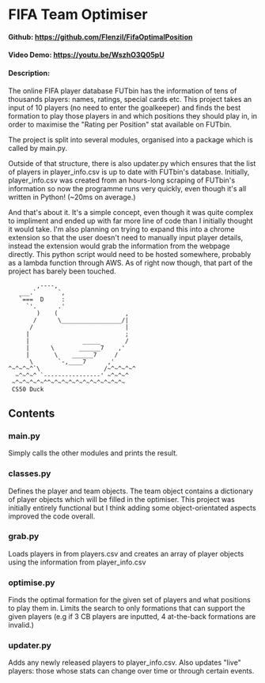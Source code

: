 # FIFA Team Optimiser
#### Github: https://github.com/Flenzil/FifaOptimalPosition
#### Video Demo: https://youtu.be/WszhO3Q05pU
#### Description:
The online FIFA player database FUTbin has the information of tens of thousands players: names, ratings, special cards etc.
This project takes an input of 10 players (no need to enter the goalkeeper) and finds the best formation to play those players in and which
positions they should play in, in order to maximise the "Rating per Position" stat available on FUTbin.

The project is split into several modules, organised into a package which is called by main.py.

Outside of that structure, there is also updater.py which ensures that the list of players in player_info.csv is up to date with FUTbin's
database. Initially, player_info.csv was created from an hours-long scraping of FUTbin's information so now the programme runs very quickly,
even though it's all written in Python! (~20ms on average.)

And that's about it. It's a simple concept, even though it was quite complex to impliment and ended up with far more line of code than I initially
thought it would take. I'm also planning on trying to expand this into a chrome extension so that the user doesn't need to manually input player
details, instead the extension would grab the information from the webpage directly. This python script would need to be hosted somewhere, probably
as a lambda function through AWS. As of right now though, that part of the project has barely been touched.

```
        ,----,
   ___.`      `,
   `===  D     :
     `'.      .'
        )    (                   ,
       /      \_________________/|
      /                          |
     |                           ;
     |               _____       /
     |      \       ______7    ,'
     |       \    ______7     /
      \       `-,____7      ,'
^~^~^~^`\                  /~^~^~^~^
  ~^~^~^ `----------------' ~^~^~^
 ~^~^~^~^~^^~^~^~^~^~^~^~^~^~^~^~
 CS50 Duck
```
## Contents
### main.py
Simply calls the other modules and prints the result.
### classes.py
Defines the player and team objects. The team object contains a dictionary of player objects which will be filled in the optimiser. This
project was initially entirely functional but I think adding some object-orientated aspects improved the code overall.
### grab.py
Loads players in from players.csv and creates an array of player objects using the information from player_info.csv
### optimise.py
Finds the optimal formation for the given set of players and what positions to play them in. Limits the search to only formations that
can support the given players (e.g if 3 CB players are inputted, 4 at-the-back formations are invalid.)
### updater.py
Adds any newly released players to player_info.csv. Also updates "live" players: those whose stats can change over time or through certain
events.

